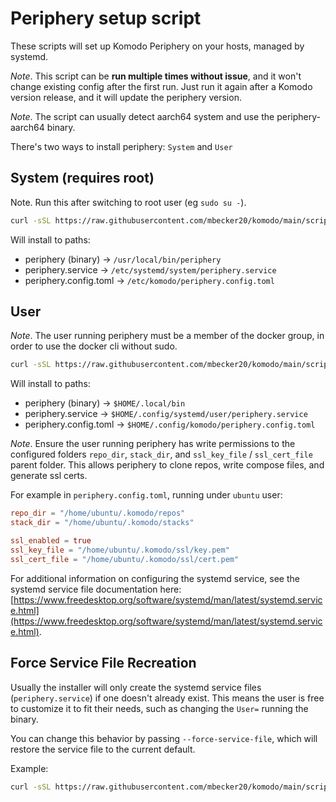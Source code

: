 # Periphery setup script

These scripts will set up Komodo Periphery on your hosts, managed by systemd.

*Note*. This script can be **run multiple times without issue**, and it won't change existing config after the first run. Just run it again after a Komodo version release, and it will update the periphery version.

*Note*. The script can usually detect aarch64 system and use the periphery-aarch64 binary.

There's two ways to install periphery: `System` and `User`

## System (requires root)

Note. Run this after switching to root user (eg `sudo su -`).

```sh
curl -sSL https://raw.githubusercontent.com/mbecker20/komodo/main/scripts/setup-periphery.py | python3
```

Will install to paths:
- periphery (binary) -> `/usr/local/bin/periphery`
- periphery.service -> `/etc/systemd/system/periphery.service`
- periphery.config.toml -> `/etc/komodo/periphery.config.toml`

## User

*Note*. The user running periphery must be a member of the docker group, in order to use the docker cli without sudo.

```sh
curl -sSL https://raw.githubusercontent.com/mbecker20/komodo/main/scripts/setup-periphery.py | python3 - --user
```

Will install to paths:
- periphery (binary) -> `$HOME/.local/bin`
- periphery.service -> `$HOME/.config/systemd/user/periphery.service`
- periphery.config.toml -> `$HOME/.config/komodo/periphery.config.toml`

*Note*. Ensure the user running periphery has write permissions to the configured folders `repo_dir`, `stack_dir`, and `ssl_key_file` / `ssl_cert_file` parent folder.
This allows periphery to clone repos, write compose files, and generate ssl certs.

For example in `periphery.config.toml`, running under `ubuntu` user:
```toml
repo_dir = "/home/ubuntu/.komodo/repos"
stack_dir = "/home/ubuntu/.komodo/stacks"

ssl_enabled = true
ssl_key_file = "/home/ubuntu/.komodo/ssl/key.pem"
ssl_cert_file = "/home/ubuntu/.komodo/ssl/cert.pem"
```

For additional information on configuring the systemd service, see the systemd service file documentation here:
[https://www.freedesktop.org/software/systemd/man/latest/systemd.service.html](https://www.freedesktop.org/software/systemd/man/latest/systemd.service.html).

## Force Service File Recreation

Usually the installer will only create the systemd service files (`periphery.service`) if one doesn't already exist.
This means the user is free to customize it to fit their needs, such as changing the `User=` running the binary.

You can change this behavior by passing `--force-service-file`, which will restore the service file
to the current default.

Example:

```sh
curl -sSL https://raw.githubusercontent.com/mbecker20/komodo/main/scripts/setup-periphery.py | python3 --force-service-file
```